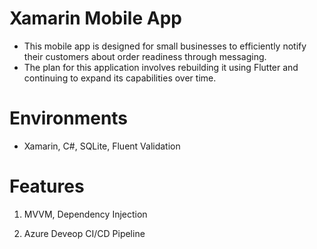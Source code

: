 # Xamarin Mobile App
- This mobile app is designed for small businesses to efficiently notify their customers about order readiness through messaging.
- The plan for this application involves rebuilding it using Flutter and continuing to expand its capabilities over time.

# Environments
- Xamarin, C#, SQLite, Fluent Validation

# Features
1. MVVM, Dependency Injection

2. Azure Deveop CI/CD Pipeline
